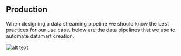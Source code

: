 ## Production
When designing a data streaming pipeline we should know the best practices for our use case. below are the data pipelines that we use to automate datamart creation.

![alt text](https://github.com/pelsapupel/pertamina-data-pipeline/blob/main/prod/Data%20Analyst%20Project%20Pertamina.png)
